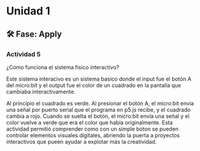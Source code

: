 # Unidad 1

## 🛠 Fase: Apply
### Actividad 5
¿Como funciona el sistema fisico interactivo?

Este sistema interacivo es un sistema basico donde el input fue el botón A del micro:bit y el output fue el color de un cuadrado en la pantalla que cambiaba interactivamente.

Al principio el cuadrado es verde. Al presionar el botón A, el micro:bit envía una señal por puerto serial que el programa en p5.js recibe, y el cuadrado cambia a rojo. Cuando se suelta el botón, el micro:bit envía una señal y el color vuelve a verde que era el color que había originalmente. Esta actividad permitió comprender como con un simple boton se pueden controlar elementos visuales digitales, abriendo la puerta a proyectos interactivos que pueen ayudar a explotar más la creatividad. 

